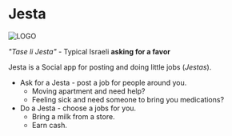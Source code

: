 # Jesta 

![LOGO](https://svgshare.com/i/9NW.svg)

*"Tase li Jesta"* - Typical Israeli **asking for a favor**

Jesta is a Social app for posting and doing little jobs (*Jestas*).

- Ask for a Jesta - post a job for people around you.
  - Moving apartment and need help?
  - Feeling sick and need someone to bring you medications?
- Do a Jesta - choose a jobs for you.
  - Bring a milk from a store.
  - Earn cash.
